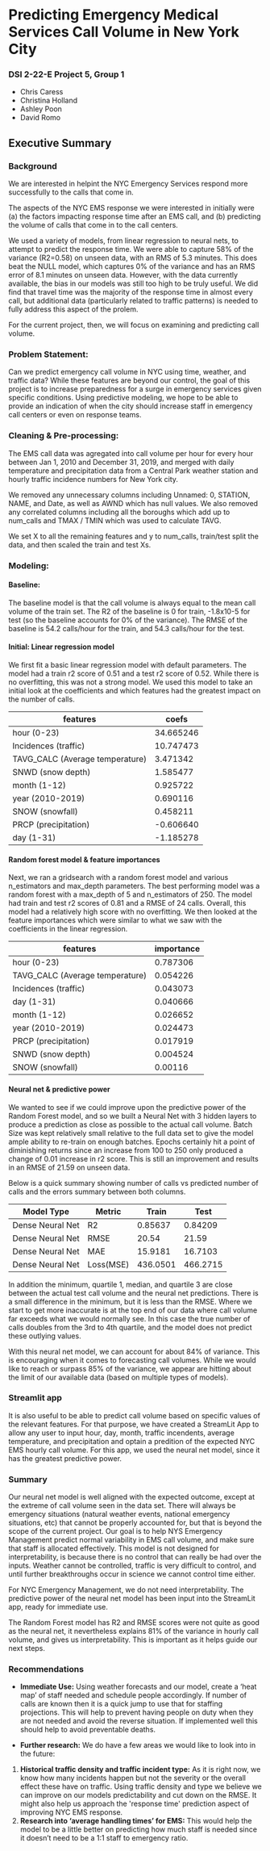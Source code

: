 # Predicting Emergency Medical Services Call Volume in New York City

### DSI 2-22-E Project 5, Group 1
* Chris Caress
* Christina Holland
* Ashley Poon
* David Romo

## Executive Summary  

### Background

We are interested in helpint the NYC Emergency Services respond more successfully to the calls that come in.

The aspects of the NYC EMS response we were interested in initially were (a) the factors impacting response time after an EMS call, and (b) predicting the volume of calls that come in to the call centers.

We used a variety of models, from linear regression to neural nets, to attempt to predict the response time. We were able to capture 58% of the variance (R2=0.58) on unseen data, with an RMS of 5.3 minutes. This does beat the NULL model, which captures 0% of the variance and has an RMS error of 8.1 minutes on unseen data. However, with the data currently available, the bias in our models was still too high to be truly useful. We did find that travel time was the majority of the response time in almost every call, but additional data (particularly related to traffic patterns) is needed to fully address this aspect of the prolem.

For the current project, then, we will focus on examining and predicting call volume.

### Problem Statement: 

Can we predict emergency call volume in NYC using time, weather, and traffic data? While these features are beyond our control, the goal of this project is to increase preparedness for a surge in emergency services given specific conditions. Using predictive modeling, we hope to be able to provide an indication of when the city should increase staff in emergency call centers or even on response teams.

### Cleaning & Pre-processing:

The EMS call data was agregated into call volume per hour for every hour between Jan 1, 2010 and December 31, 2019, and merged with daily temperature and precipitation data from a Central Park weather station and hourly traffic incidence numbers for New York city.

We removed any unnecessary columns including Unnamed: 0, STATION, NAME, and Date, as well as AWND which has null values. We also removed any correlated columns including all the boroughs which add up to num_calls and TMAX / TMIN which was used to calculate TAVG.

We set X to all the remaining features and y to num_calls, train/test split the data, and then scaled the train and test Xs.

### Modeling:

#### Baseline:

The baseline model is that the call volume is always equal to the mean call volume of the train set. The R2 of the baseline is 0 for train, -1.8x10-5 for test (so the baseline accounts for 0% of the variance). The RMSE of the baseline is 54.2 calls/hour for the train, and 54.3 calls/hour for the test.

#### Initial: Linear regression model

We first fit a basic linear regression model with default parameters. The model had a train r2 score of 0.51 and a test r2 score of 0.52. While there is no overfitting, this was not a strong model. We used this model to take an initial look at the coefficients and which features had the greatest impact on the number of calls. 

| features                        | coefs     |
|---                              | ---       |
| hour (0-23)                     | 34.665246 |
| Incidences (traffic)            | 10.747473 |
| TAVG_CALC (Average temperature) | 3.471342  |
| SNWD (snow depth)               | 1.585477  |
| month (1-12)                    | 0.925722  |
| year (2010-2019)                | 0.690116  |
| SNOW (snowfall)                 | 0.458211  |
| PRCP (precipitation)            | -0.606640 |
| day (1-31)                      | -1.185278 |

#### Random forest model & feature importances

Next, we ran a gridsearch with a random forest model and various n_estimators and max_depth parameters. The best performing model was a random forest with a max_depth of  5 and n_estimators of 250.  The model had train and test r2 scores of 0.81 and a RMSE of 24 calls. Overall, this model had a relatively high score with no overfitting. We then looked at the feature importances which were similar to what we saw with the coefficients in the linear regression.

| features                        | importance|
|---                              | ---       |
| hour (0-23)                     | 0.787306  |
| TAVG_CALC (Average temperature) | 0.054226  |
| Incidences (traffic)            | 0.043073  |
| day (1-31)                      | 0.040666  |
| month (1-12)                    | 0.026652  |
| year (2010-2019)                | 0.024473  |
| PRCP (precipitation)            | 0.017919  |
| SNWD (snow depth)               | 0.004524  |
| SNOW (snowfall)                 | 0.00116  |

#### Neural net & predictive power

We wanted to see if we could improve upon the predictive power of the Random Forest model, and so we built a Neural Net with 3 hidden layers to produce a prediction as close as possible to the actual call volume.  Batch Size was kept relatively small relative to the full data set to give the model ample ability to re-train on enough batches.  Epochs certainly hit a point of diminishing returns since an increase from 100 to 250 only produced a change of 0.01 increase in r2 score.  This is still an improvement and results in an RMSE of  21.59 on unseen data. 

Below is a quick summary showing number of calls vs predicted number of calls and the errors summary between both columns.

| Model Type       | Metric    | Train   | Test     |
|---               |---        |---      |---       |
| Dense Neural Net | R2        |0.85637  | 0.84209  |
| Dense Neural Net | RMSE      |20.54    | 21.59    |
| Dense Neural Net | MAE       |15.9181  | 16.7103  |
| Dense Neural Net | Loss(MSE) |436.0501 | 466.2715 |

In addition the minimum, quartile 1, median, and quartile 3 are close between the actual test call volume and the neural net predictions. There is a small difference in the minimum, but it is less than the RMSE.  Where we start to get more inaccurate is at the top end of our data where call volume far exceeds what we would normally see.  In this case the true number of calls doubles from the 3rd to 4th quartile, and the model does not predict these outlying values. 

With this neural net model, we can account for about 84% of variance. This is encouraging when it comes to forecasting call volumes. While we would like to reach or surpass 85% of the variance, we appear are hitting about the limit of our available data (based on multiple types of models).

### Streamlit app

It is also useful to be able to predict call volume based on specific values of the relevant features. For that purpose, we have created a StreamLit App to allow any user to input hour, day, month, traffic incendents, average temperature, and precipitation and optain a predition of the expected NYC EMS hourly call volume. For this app, we used the neural net model, since it has the greatest predictive power.

### Summary

Our neural net model is well aligned with the expected outcome, except at the extreme of call volume seen in the data set.  There will always be emergency situations (natural weather events, national emergency situations, etc) that cannot be properly accounted for, but that is beyond the scope of the current project. Our goal is to help NYS Emergency Management predict normal variability in EMS call volume, and make sure that staff is allocated effectively.  This model is not designed for interpretability, is because there is no control that can really be had over the inputs.  Weather cannot be controlled, traffic is very difficult to control, and until further breakthroughs occur in science we cannot control time either. 

For NYC Emergency Management, we do not need interpretability. The predictive power of the neural net model has been input into the StreamLit app, ready for immediate use.

The Random Forest model has R2 and RMSE scores were not quite as good as the neural net, it nevertheless explains 81% of the variance in hourly call volume, and gives us interpretability. This is important as it helps guide our next steps. 

### Recommendations

* __Immediate Use:__  Using weather forecasts and our model, create a ‘heat map’ of staff needed and schedule people accordingly.  If number of calls are known then it is a quick jump to use that for staffing projections.  This will help to prevent having people on duty when they are not needed and avoid the reverse situation.  If implemented well this should help to avoid preventable deaths.

* __Further research:__  We do have a few areas we would like to look into in the future:
1. __Historical traffic density and traffic incident type:__  As it is right now, we know how many incidents happen but not the severity or the overall effect these have on traffic.  Using traffic density and type we believe we can improve on our models predictability and cut down on the RMSE. It might also help us approach the 'response time' prediction aspect of improving NYC EMS response.
2. __Research into ‘average handling times’ for EMS:__  This would help the model to be a little better on predicting how much staff is needed since it doesn’t need to be a 1:1 staff to emergency ratio. 